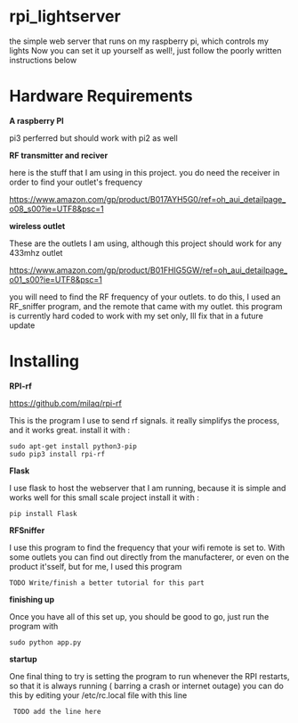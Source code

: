 # rpi_lightserver
the simple web server that runs on my raspberry pi, which controls my lights
Now you can set it up yourself as well!, just follow the poorly written instructions below


# Hardware Requirements

**A raspberry PI**

pi3 perferred but should work with pi2 as well 

**RF transmitter and reciver** 

here is the stuff that I am using in this project. you do need the receiver in order to find your outlet's frequency

https://www.amazon.com/gp/product/B017AYH5G0/ref=oh_aui_detailpage_o08_s00?ie=UTF8&psc=1
 
**wireless outlet**

These are the outlets I am using, although this project should work for any 433mhz outlet

https://www.amazon.com/gp/product/B01FHIG5GW/ref=oh_aui_detailpage_o01_s00?ie=UTF8&psc=1

you will need to find the RF frequency of your outlets. to do this, I used an
RF_sniffer program, and the remote that came with my outlet. this program is 
currently hard coded to work with my set only, Ill fix that in a future update

# Installing

**RPI-rf**

https://github.com/milaq/rpi-rf

This is the program I use to send rf signals. it really simplifys the process, and it works great.
install it with : 
```
sudo apt-get install python3-pip
sudo pip3 install rpi-rf
```

**Flask**

I use flask to host the webserver that I am running, because it is simple and works well for this small scale project
install it  with :
```
pip install Flask
```
**RFSniffer**

I use this program to find the frequency that your wifi remote is set to. With some outlets you can find out directly from
the manufacterer, or even on the product it'sself, but for me, I used this program
```
TODO Write/finish a better tutorial for this part
```

**finishing up**

Once you have all of this set up, you should be good to go, just run the program with 
```
sudo python app.py
```

**startup**

One final thing to try is setting the program to run whenever the RPI restarts, so that it is always running ( barring a crash or internet outage)
you can do this by editing your /etc/rc.local file with this line
```
 TODO add the line here
```
